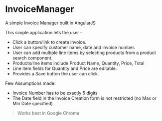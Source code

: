 # InvoiceManager
A simple Invoice Manager built in AngularJS

This simple application lets the user -
* Click a button/link to create invoice.
* User can specify customer name, date and invoice number.
* User can add multiple line items by selecting products from a product search component.
* Products/line items include Product Name, Quantity, Price, Total
* Line item fields for Quantity and Price are editable.
* Provides a Save button the user can click.

Few Assumptions made:
* Invoice Number has to be exactly 5 digits
* The Date field in the Invoice Creation form is not restricted (no Max or Min Date specified)

> Works best in Google Chrome
